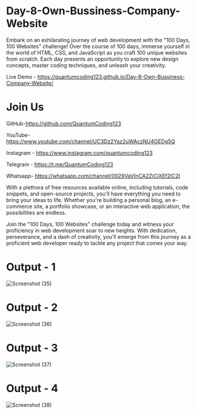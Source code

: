 # Day-8-Own-Bussiness-Company-Website

Embark on an exhilarating journey of web development with the "100 Days, 100 Websites" challenge! Over the course of 100 days, immerse yourself in the world of HTML, CSS, and JavaScript as you craft 100 unique websites from scratch. Each day presents an opportunity to explore new design concepts, master coding techniques, and unleash your creativity.

Live Demo - https://quantumcoding123.github.io/Day-8-Own-Bussiness-Company-Website/

# Join Us

GitHub-https://github.com/QuantumCoding123

YouTube-https://www.youtube.com/channel/UC3Dz2Yaz2uWAczNU4GEDg5Q

Instagram - https://www.instagram.com/quantumcoding123

Telegram - https://t.me/QuantumCoding123

Whatsapp- https://whatsapp.com/channel/0029VaVInCA2ZjCjXEf2IC2I

With a plethora of free resources available online, including tutorials, code snippets, and open-source projects, you'll have everything you need to bring your ideas to life. Whether you're building a personal blog, an e-commerce site, a portfolio showcase, or an interactive web application, the possibilities are endless.

Join the "100 Days, 100 Websites" challenge today and witness your proficiency in web development soar to new heights. With dedication, perseverance, and a dash of creativity, you'll emerge from this journey as a proficient web developer ready to tackle any project that comes your way.

# Output - 1

![Screenshot (35)](https://github.com/QuantumCoding123/Day-8-Own-Bussiness-Company-Website/assets/166281221/e8e94b87-2015-4b9d-8524-272b1b3ffd7d)

# Output - 2

![Screenshot (36)](https://github.com/QuantumCoding123/Day-8-Own-Bussiness-Company-Website/assets/166281221/df0377d1-cf50-4c4e-8373-fcbc8022f4a6)

# Output - 3

![Screenshot (37)](https://github.com/QuantumCoding123/Day-8-Own-Bussiness-Company-Website/assets/166281221/f41cdd30-e22b-4f07-95b6-367caa3924fb)


# Output - 4

![Screenshot (38)](https://github.com/QuantumCoding123/Day-8-Own-Bussiness-Company-Website/assets/166281221/c2177c70-c025-425b-8971-2472e91d6913)


